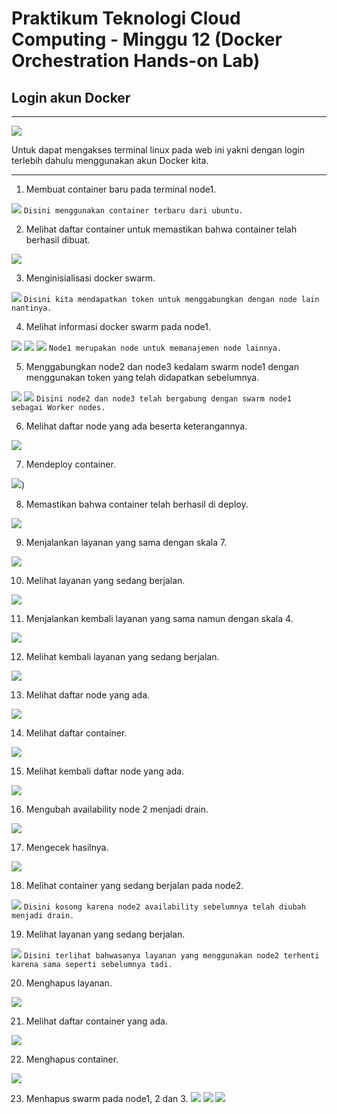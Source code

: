 # Praktikum Teknologi Cloud Computing - Minggu 12 (Docker Orchestration Hands-on Lab)

## Login akun Docker

---

![](image/latihan/1.png)

Untuk dapat mengakses terminal linux pada web ini yakni dengan login terlebih dahulu menggunakan akun Docker kita.

---

1. Membuat container baru pada terminal node1.

![](image/latihan/2.png)
` Disini menggunakan container terbaru dari ubuntu. `

2. Melihat daftar container untuk memastikan bahwa container telah berhasil dibuat.

![](image/latihan/3.png)

3. Menginisialisasi docker swarm.

![](image/latihan/4.png)
` Disini kita mendapatkan token untuk menggabungkan dengan node lain nantinya. `

4. Melihat informasi docker swarm pada node1.

![](image/latihan/5.png)
![](image/latihan/6.png)
![](image/latihan/7.png)
` Node1 merupakan node untuk memanajemen node lainnya. `

5. Menggabungkan node2 dan node3 kedalam swarm node1 dengan menggunakan token yang telah didapatkan sebelumnya.

![](image/latihan/8.png)
![](image/latihan/9.png)
` Disini node2 dan node3 telah bergabung dengan swarm node1 sebagai Worker nodes. `

6. Melihat daftar node yang ada beserta keterangannya.

![](image/latihan/10.png)

7. Mendeploy container.

![](image/latihan/11.png))

8. Memastikan bahwa container telah berhasil di deploy.

![](image/latihan/12.png)

9. Menjalankan layanan yang sama dengan skala 7.

![](image/latihan/13.png)

10. Melihat layanan yang sedang berjalan.

![](image/latihan/14.png)

11. Menjalankan kembali layanan yang sama namun dengan skala 4.

![](image/latihan/15.png)

12. Melihat kembali layanan yang sedang berjalan.

![](image/latihan/16.png)

13. Melihat daftar node yang ada.

![](image/latihan/17.png)

14. Melihat daftar container.

![](image/latihan/18.png)

15. Melihat kembali daftar node yang ada.

![](image/latihan/19.png)

16. Mengubah availability node 2 menjadi drain.

![](image/latihan/20.png)

17. Mengecek hasilnya.

![](image/latihan/21.png)

18. Melihat container yang sedang berjalan pada node2.

![](image/latihan/22.png)
` Disini kosong karena node2 availability sebelumnya telah diubah menjadi drain. `

19. Melihat layanan yang sedang berjalan.

![](image/latihan/23.png)
` Disini terlihat bahwasanya layanan yang menggunakan node2 terhenti karena sama seperti sebelumnya tadi. `

20. Menghapus layanan.

![](image/latihan/24.png)

21. Melihat daftar container yang ada.

![](image/latihan/25.png)

22. Menghapus container.

![](image/latihan/26.png)

23. Menhapus swarm pada node1, 2 dan 3.
    ![](image/latihan/27.png)
    ![](image/latihan/28.png)
    ![](image/latihan/29.png)
